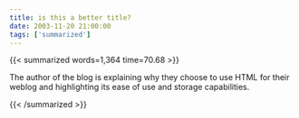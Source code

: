```yaml
---
title: is this a better title?
date: 2003-11-20 21:00:00
tags: ['summarized']
---
```


{{< summarized words=1,364 time=70.68 >}}

The author of the blog is explaining why they choose to use HTML for their weblog and highlighting its ease of use and storage capabilities.

{{< /summarized >}}